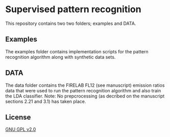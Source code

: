 # Supervised pattern recognition 

This repository contains two two folders; examples and DATA.

## Examples
The examples folder contains implementation scripts for the pattern recognition algorithm along with synthetic data sets.

## DATA
The data folder contains the FIRELAB FL12 (see manuscript) emission ratios data that were used to run the pattern recognition algorithm and also train the LDA classifier. Note: No prepcrocessing (as decribed on the manuscript sections 2.21 and 3.1) has taken place.


## License
[GNU GPL v2.0](https://www.gnu.org/licenses/old-licenses/gpl-2.0.en.html)
